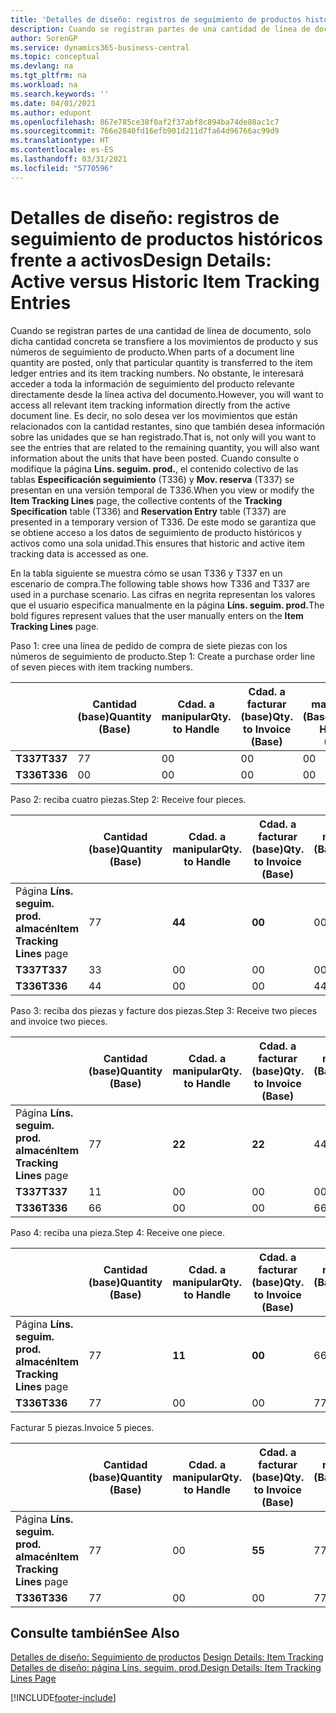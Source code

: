 ```yaml
---
title: 'Detalles de diseño: registros de seguimiento de productos históricos frente a activos | Documentos de Microsoft'
description: Cuando se registran partes de una cantidad de línea de documento, solo dicha cantidad concreta se transfiere a los movimientos de producto y sus números de seguimiento de producto. No obstante, le interesará acceder a toda la información de seguimiento del producto relevante directamente desde la línea activa del documento. Es decir, no solo desea ver los movimientos que están relacionados con la cantidad restantes, sino que también desea información sobre las unidades que se han registrado. Cuando consulte o modifique la página **Líns. seguim. prod.**, el contenido colectivo de las tablas **Especificación seguimiento** (T336) y **Mov. reserva** (T337) se presentan en una versión temporal de T336. De este modo se garantiza que se obtiene acceso a los datos de seguimiento de producto históricos y activos como una sola unidad.
author: SorenGP
ms.service: dynamics365-business-central
ms.topic: conceptual
ms.devlang: na
ms.tgt_pltfrm: na
ms.workload: na
ms.search.keywords: ''
ms.date: 04/01/2021
ms.author: edupont
ms.openlocfilehash: 867e785ce38f0af2f37abf8c894ba74de88ac1c7
ms.sourcegitcommit: 766e2840fd16efb901d211d7fa64d96766ac99d9
ms.translationtype: HT
ms.contentlocale: es-ES
ms.lasthandoff: 03/31/2021
ms.locfileid: "5770596"
---
```

# <a name="design-details-active-versus-historic-item-tracking-entries"></a><span data-ttu-id="749bd-107">Detalles de diseño: registros de seguimiento de productos históricos frente a activos</span><span class="sxs-lookup"><span data-stu-id="749bd-107">Design Details: Active versus Historic Item Tracking Entries</span></span>
<span data-ttu-id="749bd-108">Cuando se registran partes de una cantidad de línea de documento, solo dicha cantidad concreta se transfiere a los movimientos de producto y sus números de seguimiento de producto.</span><span class="sxs-lookup"><span data-stu-id="749bd-108">When parts of a document line quantity are posted, only that particular quantity is transferred to the item ledger entries and its item tracking numbers.</span></span> <span data-ttu-id="749bd-109">No obstante, le interesará acceder a toda la información de seguimiento del producto relevante directamente desde la línea activa del documento.</span><span class="sxs-lookup"><span data-stu-id="749bd-109">However, you will want to access all relevant item tracking information directly from the active document line.</span></span> <span data-ttu-id="749bd-110">Es decir, no solo desea ver los movimientos que están relacionados con la cantidad restantes, sino que también desea información sobre las unidades que se han registrado.</span><span class="sxs-lookup"><span data-stu-id="749bd-110">That is, not only will you want to see the entries that are related to the remaining quantity, you will also want information about the units that have been posted.</span></span> <span data-ttu-id="749bd-111">Cuando consulte o modifique la página **Líns. seguim. prod.**, el contenido colectivo de las tablas **Especificación seguimiento** (T336) y **Mov. reserva** (T337) se presentan en una versión temporal de T336.</span><span class="sxs-lookup"><span data-stu-id="749bd-111">When you view or modify the **Item Tracking Lines** page, the collective contents of the **Tracking Specification** table (T336) and **Reservation Entry** table (T337) are presented in a temporary version of T336.</span></span> <span data-ttu-id="749bd-112">De este modo se garantiza que se obtiene acceso a los datos de seguimiento de producto históricos y activos como una sola unidad.</span><span class="sxs-lookup"><span data-stu-id="749bd-112">This ensures that historic and active item tracking data is accessed as one.</span></span>  

 <span data-ttu-id="749bd-113">En la tabla siguiente se muestra cómo se usan T336 y T337 en un escenario de compra.</span><span class="sxs-lookup"><span data-stu-id="749bd-113">The following table shows how T336 and T337 are used in a purchase scenario.</span></span> <span data-ttu-id="749bd-114">Las cifras en negrita representan los valores que el usuario especifica manualmente en la página **Líns. seguim. prod.**</span><span class="sxs-lookup"><span data-stu-id="749bd-114">The bold figures represent values that the user manually enters on the **Item Tracking Lines** page.</span></span>  

 <span data-ttu-id="749bd-115">Paso 1: cree una línea de pedido de compra de siete piezas con los números de seguimiento de producto.</span><span class="sxs-lookup"><span data-stu-id="749bd-115">Step 1: Create a purchase order line of seven pieces with item tracking numbers.</span></span>  

||<span data-ttu-id="749bd-116">**Cantidad (base)**</span><span class="sxs-lookup"><span data-stu-id="749bd-116">**Quantity (Base)**</span></span>|<span data-ttu-id="749bd-117">**Cdad. a manipular**</span><span class="sxs-lookup"><span data-stu-id="749bd-117">**Qty. to Handle**</span></span>|<span data-ttu-id="749bd-118">**Cdad. a facturar (base)**</span><span class="sxs-lookup"><span data-stu-id="749bd-118">**Qty. to Invoice (Base)**</span></span>|<span data-ttu-id="749bd-119">**Cdad. manipulada (Base)**</span><span class="sxs-lookup"><span data-stu-id="749bd-119">**Quantity Handled (Base)**</span></span>|<span data-ttu-id="749bd-120">**Cdad. facturada (Base)**</span><span class="sxs-lookup"><span data-stu-id="749bd-120">**Quantity Invoiced (Base)**</span></span>|  
|-|----------------------------------------------|--------------------------------------------|------------------------------------------------------|-------------------------------------------------------|--------------------------------------------------------|  
|<span data-ttu-id="749bd-121">**T337**</span><span class="sxs-lookup"><span data-stu-id="749bd-121">**T337**</span></span>|<span data-ttu-id="749bd-122">7</span><span class="sxs-lookup"><span data-stu-id="749bd-122">7</span></span>|<span data-ttu-id="749bd-123">0</span><span class="sxs-lookup"><span data-stu-id="749bd-123">0</span></span>|<span data-ttu-id="749bd-124">0</span><span class="sxs-lookup"><span data-stu-id="749bd-124">0</span></span>|<span data-ttu-id="749bd-125">0</span><span class="sxs-lookup"><span data-stu-id="749bd-125">0</span></span>|<span data-ttu-id="749bd-126">0</span><span class="sxs-lookup"><span data-stu-id="749bd-126">0</span></span>|  
|<span data-ttu-id="749bd-127">**T336**</span><span class="sxs-lookup"><span data-stu-id="749bd-127">**T336**</span></span>|<span data-ttu-id="749bd-128">0</span><span class="sxs-lookup"><span data-stu-id="749bd-128">0</span></span>|<span data-ttu-id="749bd-129">0</span><span class="sxs-lookup"><span data-stu-id="749bd-129">0</span></span>|<span data-ttu-id="749bd-130">0</span><span class="sxs-lookup"><span data-stu-id="749bd-130">0</span></span>|<span data-ttu-id="749bd-131">0</span><span class="sxs-lookup"><span data-stu-id="749bd-131">0</span></span>|<span data-ttu-id="749bd-132">0</span><span class="sxs-lookup"><span data-stu-id="749bd-132">0</span></span>|  

 <span data-ttu-id="749bd-133">Paso 2: reciba cuatro piezas.</span><span class="sxs-lookup"><span data-stu-id="749bd-133">Step 2: Receive four pieces.</span></span>  

||<span data-ttu-id="749bd-134">**Cantidad (base)**</span><span class="sxs-lookup"><span data-stu-id="749bd-134">**Quantity (Base)**</span></span>|<span data-ttu-id="749bd-135">**Cdad. a manipular**</span><span class="sxs-lookup"><span data-stu-id="749bd-135">**Qty. to Handle**</span></span>|<span data-ttu-id="749bd-136">**Cdad. a facturar (base)**</span><span class="sxs-lookup"><span data-stu-id="749bd-136">**Qty. to Invoice (Base)**</span></span>|<span data-ttu-id="749bd-137">**Cdad. manipulada (Base)**</span><span class="sxs-lookup"><span data-stu-id="749bd-137">**Quantity Handled (Base)**</span></span>|<span data-ttu-id="749bd-138">**Cdad. facturada (Base)**</span><span class="sxs-lookup"><span data-stu-id="749bd-138">**Quantity Invoiced (Base)**</span></span>|  
|-|----------------------------------------------|--------------------------------------------|------------------------------------------------------|-------------------------------------------------------|--------------------------------------------------------|  
|<span data-ttu-id="749bd-139">Página **Líns. seguim. prod. almacén**</span><span class="sxs-lookup"><span data-stu-id="749bd-139">**Item Tracking Lines** page</span></span>|<span data-ttu-id="749bd-140">7</span><span class="sxs-lookup"><span data-stu-id="749bd-140">7</span></span>|<span data-ttu-id="749bd-141">**4**</span><span class="sxs-lookup"><span data-stu-id="749bd-141">**4**</span></span>|<span data-ttu-id="749bd-142">**0**</span><span class="sxs-lookup"><span data-stu-id="749bd-142">**0**</span></span>|<span data-ttu-id="749bd-143">0</span><span class="sxs-lookup"><span data-stu-id="749bd-143">0</span></span>|<span data-ttu-id="749bd-144">0</span><span class="sxs-lookup"><span data-stu-id="749bd-144">0</span></span>|  
|<span data-ttu-id="749bd-145">**T337**</span><span class="sxs-lookup"><span data-stu-id="749bd-145">**T337**</span></span>|<span data-ttu-id="749bd-146">3</span><span class="sxs-lookup"><span data-stu-id="749bd-146">3</span></span>|<span data-ttu-id="749bd-147">0</span><span class="sxs-lookup"><span data-stu-id="749bd-147">0</span></span>|<span data-ttu-id="749bd-148">0</span><span class="sxs-lookup"><span data-stu-id="749bd-148">0</span></span>|<span data-ttu-id="749bd-149">0</span><span class="sxs-lookup"><span data-stu-id="749bd-149">0</span></span>|<span data-ttu-id="749bd-150">0</span><span class="sxs-lookup"><span data-stu-id="749bd-150">0</span></span>|  
|<span data-ttu-id="749bd-151">**T336**</span><span class="sxs-lookup"><span data-stu-id="749bd-151">**T336**</span></span>|<span data-ttu-id="749bd-152">4</span><span class="sxs-lookup"><span data-stu-id="749bd-152">4</span></span>|<span data-ttu-id="749bd-153">0</span><span class="sxs-lookup"><span data-stu-id="749bd-153">0</span></span>|<span data-ttu-id="749bd-154">0</span><span class="sxs-lookup"><span data-stu-id="749bd-154">0</span></span>|<span data-ttu-id="749bd-155">4</span><span class="sxs-lookup"><span data-stu-id="749bd-155">4</span></span>|<span data-ttu-id="749bd-156">0</span><span class="sxs-lookup"><span data-stu-id="749bd-156">0</span></span>|  

 <span data-ttu-id="749bd-157">Paso 3: reciba dos piezas y facture dos piezas.</span><span class="sxs-lookup"><span data-stu-id="749bd-157">Step 3: Receive two pieces and invoice two pieces.</span></span>  

||<span data-ttu-id="749bd-158">**Cantidad (base)**</span><span class="sxs-lookup"><span data-stu-id="749bd-158">**Quantity (Base)**</span></span>|<span data-ttu-id="749bd-159">**Cdad. a manipular**</span><span class="sxs-lookup"><span data-stu-id="749bd-159">**Qty. to Handle**</span></span>|<span data-ttu-id="749bd-160">**Cdad. a facturar (base)**</span><span class="sxs-lookup"><span data-stu-id="749bd-160">**Qty. to Invoice (Base)**</span></span>|<span data-ttu-id="749bd-161">**Cdad. manipulada (Base)**</span><span class="sxs-lookup"><span data-stu-id="749bd-161">**Quantity Handled (Base)**</span></span>|<span data-ttu-id="749bd-162">**Cdad. facturada (Base)**</span><span class="sxs-lookup"><span data-stu-id="749bd-162">**Quantity Invoiced (Base)**</span></span>|  
|-|----------------------------------------------|--------------------------------------------|------------------------------------------------------|-------------------------------------------------------|--------------------------------------------------------|  
|<span data-ttu-id="749bd-163">Página **Líns. seguim. prod. almacén**</span><span class="sxs-lookup"><span data-stu-id="749bd-163">**Item Tracking Lines** page</span></span>|<span data-ttu-id="749bd-164">7</span><span class="sxs-lookup"><span data-stu-id="749bd-164">7</span></span>|<span data-ttu-id="749bd-165">**2**</span><span class="sxs-lookup"><span data-stu-id="749bd-165">**2**</span></span>|<span data-ttu-id="749bd-166">**2**</span><span class="sxs-lookup"><span data-stu-id="749bd-166">**2**</span></span>|<span data-ttu-id="749bd-167">4</span><span class="sxs-lookup"><span data-stu-id="749bd-167">4</span></span>|<span data-ttu-id="749bd-168">0</span><span class="sxs-lookup"><span data-stu-id="749bd-168">0</span></span>|  
|<span data-ttu-id="749bd-169">**T337**</span><span class="sxs-lookup"><span data-stu-id="749bd-169">**T337**</span></span>|<span data-ttu-id="749bd-170">1</span><span class="sxs-lookup"><span data-stu-id="749bd-170">1</span></span>|<span data-ttu-id="749bd-171">0</span><span class="sxs-lookup"><span data-stu-id="749bd-171">0</span></span>|<span data-ttu-id="749bd-172">0</span><span class="sxs-lookup"><span data-stu-id="749bd-172">0</span></span>|<span data-ttu-id="749bd-173">0</span><span class="sxs-lookup"><span data-stu-id="749bd-173">0</span></span>|<span data-ttu-id="749bd-174">0</span><span class="sxs-lookup"><span data-stu-id="749bd-174">0</span></span>|  
|<span data-ttu-id="749bd-175">**T336**</span><span class="sxs-lookup"><span data-stu-id="749bd-175">**T336**</span></span>|<span data-ttu-id="749bd-176">6</span><span class="sxs-lookup"><span data-stu-id="749bd-176">6</span></span>|<span data-ttu-id="749bd-177">0</span><span class="sxs-lookup"><span data-stu-id="749bd-177">0</span></span>|<span data-ttu-id="749bd-178">0</span><span class="sxs-lookup"><span data-stu-id="749bd-178">0</span></span>|<span data-ttu-id="749bd-179">6</span><span class="sxs-lookup"><span data-stu-id="749bd-179">6</span></span>|<span data-ttu-id="749bd-180">2</span><span class="sxs-lookup"><span data-stu-id="749bd-180">2</span></span>|  

 <span data-ttu-id="749bd-181">Paso 4: reciba una pieza.</span><span class="sxs-lookup"><span data-stu-id="749bd-181">Step 4: Receive one piece.</span></span>  

||<span data-ttu-id="749bd-182">**Cantidad (base)**</span><span class="sxs-lookup"><span data-stu-id="749bd-182">**Quantity (Base)**</span></span>|<span data-ttu-id="749bd-183">**Cdad. a manipular**</span><span class="sxs-lookup"><span data-stu-id="749bd-183">**Qty. to Handle**</span></span>|<span data-ttu-id="749bd-184">**Cdad. a facturar (base)**</span><span class="sxs-lookup"><span data-stu-id="749bd-184">**Qty. to Invoice (Base)**</span></span>|<span data-ttu-id="749bd-185">**Cdad. manipulada (Base)**</span><span class="sxs-lookup"><span data-stu-id="749bd-185">**Quantity Handled (Base)**</span></span>|<span data-ttu-id="749bd-186">**Cdad. facturada (Base)**</span><span class="sxs-lookup"><span data-stu-id="749bd-186">**Quantity Invoiced (Base)**</span></span>|  
|-|----------------------------------------------|--------------------------------------------|------------------------------------------------------|-------------------------------------------------------|--------------------------------------------------------|  
|<span data-ttu-id="749bd-187">Página **Líns. seguim. prod. almacén**</span><span class="sxs-lookup"><span data-stu-id="749bd-187">**Item Tracking Lines** page</span></span>|<span data-ttu-id="749bd-188">7</span><span class="sxs-lookup"><span data-stu-id="749bd-188">7</span></span>|<span data-ttu-id="749bd-189">**1**</span><span class="sxs-lookup"><span data-stu-id="749bd-189">**1**</span></span>|<span data-ttu-id="749bd-190">**0**</span><span class="sxs-lookup"><span data-stu-id="749bd-190">**0**</span></span>|<span data-ttu-id="749bd-191">6</span><span class="sxs-lookup"><span data-stu-id="749bd-191">6</span></span>|<span data-ttu-id="749bd-192">2</span><span class="sxs-lookup"><span data-stu-id="749bd-192">2</span></span>|  
|<span data-ttu-id="749bd-193">**T336**</span><span class="sxs-lookup"><span data-stu-id="749bd-193">**T336**</span></span>|<span data-ttu-id="749bd-194">7</span><span class="sxs-lookup"><span data-stu-id="749bd-194">7</span></span>|<span data-ttu-id="749bd-195">0</span><span class="sxs-lookup"><span data-stu-id="749bd-195">0</span></span>|<span data-ttu-id="749bd-196">0</span><span class="sxs-lookup"><span data-stu-id="749bd-196">0</span></span>|<span data-ttu-id="749bd-197">7</span><span class="sxs-lookup"><span data-stu-id="749bd-197">7</span></span>|<span data-ttu-id="749bd-198">2</span><span class="sxs-lookup"><span data-stu-id="749bd-198">2</span></span>|  

 <span data-ttu-id="749bd-199">Facturar 5 piezas.</span><span class="sxs-lookup"><span data-stu-id="749bd-199">Invoice 5 pieces.</span></span>  

||<span data-ttu-id="749bd-200">**Cantidad (base)**</span><span class="sxs-lookup"><span data-stu-id="749bd-200">**Quantity (Base)**</span></span>|<span data-ttu-id="749bd-201">**Cdad. a manipular**</span><span class="sxs-lookup"><span data-stu-id="749bd-201">**Qty. to Handle**</span></span>|<span data-ttu-id="749bd-202">**Cdad. a facturar (base)**</span><span class="sxs-lookup"><span data-stu-id="749bd-202">**Qty. to Invoice (Base)**</span></span>|<span data-ttu-id="749bd-203">**Cdad. manipulada (Base)**</span><span class="sxs-lookup"><span data-stu-id="749bd-203">**Quantity Handled (Base)**</span></span>|<span data-ttu-id="749bd-204">**Cdad. facturada (Base)**</span><span class="sxs-lookup"><span data-stu-id="749bd-204">**Quantity Invoiced (Base)**</span></span>|  
|-|----------------------------------------------|--------------------------------------------|------------------------------------------------------|-------------------------------------------------------|--------------------------------------------------------|  
|<span data-ttu-id="749bd-205">Página **Líns. seguim. prod. almacén**</span><span class="sxs-lookup"><span data-stu-id="749bd-205">**Item Tracking Lines** page</span></span>|<span data-ttu-id="749bd-206">7</span><span class="sxs-lookup"><span data-stu-id="749bd-206">7</span></span>|<span data-ttu-id="749bd-207">0</span><span class="sxs-lookup"><span data-stu-id="749bd-207">0</span></span>|<span data-ttu-id="749bd-208">**5**</span><span class="sxs-lookup"><span data-stu-id="749bd-208">**5**</span></span>|<span data-ttu-id="749bd-209">7</span><span class="sxs-lookup"><span data-stu-id="749bd-209">7</span></span>|<span data-ttu-id="749bd-210">2</span><span class="sxs-lookup"><span data-stu-id="749bd-210">2</span></span>|  
|<span data-ttu-id="749bd-211">**T336**</span><span class="sxs-lookup"><span data-stu-id="749bd-211">**T336**</span></span>|<span data-ttu-id="749bd-212">7</span><span class="sxs-lookup"><span data-stu-id="749bd-212">7</span></span>|<span data-ttu-id="749bd-213">0</span><span class="sxs-lookup"><span data-stu-id="749bd-213">0</span></span>|<span data-ttu-id="749bd-214">0</span><span class="sxs-lookup"><span data-stu-id="749bd-214">0</span></span>|<span data-ttu-id="749bd-215">7</span><span class="sxs-lookup"><span data-stu-id="749bd-215">7</span></span>|<span data-ttu-id="749bd-216">7</span><span class="sxs-lookup"><span data-stu-id="749bd-216">7</span></span>|  

## <a name="see-also"></a><span data-ttu-id="749bd-217">Consulte también</span><span class="sxs-lookup"><span data-stu-id="749bd-217">See Also</span></span>  
 <span data-ttu-id="749bd-218">[Detalles de diseño: Seguimiento de productos](design-details-item-tracking.md) </span><span class="sxs-lookup"><span data-stu-id="749bd-218">[Design Details: Item Tracking](design-details-item-tracking.md) </span></span>  
 [<span data-ttu-id="749bd-219">Detalles de diseño: página Líns. seguim. prod.</span><span class="sxs-lookup"><span data-stu-id="749bd-219">Design Details: Item Tracking Lines Page</span></span>](design-details-item-tracking-lines-window.md)


[!INCLUDE[footer-include](includes/footer-banner.md)]
